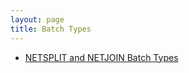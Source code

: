 ```yaml
---
layout: page
title: Batch Types
---
```

* [NETSPLIT and NETJOIN Batch Types]({{site.baseurl}}/specs/extensions/batch/netsplit.html)
